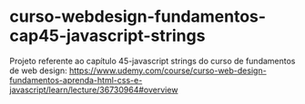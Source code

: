 # curso-webdesign-fundamentos-cap45-javascript-strings
Projeto referente ao capítulo 45-javascript strings do curso de fundamentos de web design: https://www.udemy.com/course/curso-web-design-fundamentos-aprenda-html-css-e-javascript/learn/lecture/36730964#overview
